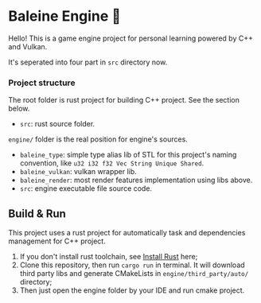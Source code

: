 ﻿# Baleine Engine 🐋

Hello! This is a game engine project for personal learning powered by C++ and Vulkan.

It's seperated into four part in `src` directory now.

### Project structure

The root folder is rust project for building C++ project. See the section below.

- `src`: rust source folder.

`engine/` folder is the real position for engine's sources.

- `baleine_type`: simple type alias lib of STL for this project's naming convention, like `u32 i32 f32 Vec String Unique Shared`.
- `baleine_vulkan`: vulkan wrapper lib.
- `baleine_render`: most render features implementation using libs above.
- `src`: engine executable file source code.

## Build & Run

This project uses a rust project for automatically task and dependencies management for C++ project.  

1. If you don't install rust toolchain, see [Install Rust](https://www.rust-lang.org/tools/install) here;
2. Clone this repository, then run `cargo run` in terminal. It will download third party libs and generate CMakeLists in `engine/third_party/auto/` directory;
3. Then just open the engine folder by your IDE and run cmake project.

